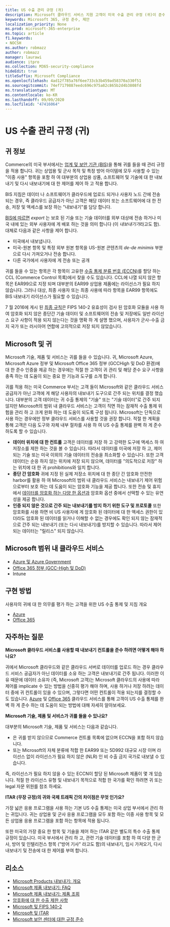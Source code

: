 ```yaml
---
title: US 수출 관리 규정 (귀)
description: Microsoft 클라우드 서비스 지원 고객이 미국 수출 관리 규정 (귀)이 준수 요구 사항을 충족 하 고 수출 통제 위험을 관리 하는 데 도움이 됩니다.
keywords: Microsoft 365, 규정 준수, 제안
localization_priority: None
ms.prod: microsoft-365-enterprise
ms.topic: article
f1.keywords:
- NOCSH
ms.author: robmazz
author: robmazz
manager: laurawi
audience: itpro
ms.collection: M365-security-compliance
hideEdit: true
titleSuffix: Microsoft Compliance
ms.openlocfilehash: 4ad12f785a76f6ee733cb3b459ad58370a330f51
ms.sourcegitcommit: 74ef7179887eedc696c975a82c865b2d4b3808fd
ms.translationtype: MT
ms.contentlocale: ko-KR
ms.lasthandoff: 09/09/2020
ms.locfileid: "47416064"
---
```

# <a name="us-export-administration-regulations-ear"></a>US 수출 관리 규정 (귀)

## <a name="about-the-ear"></a>귀 정보

Commerce의 미국 부서에서는 [업계 및 보안 기관 (BIS)](https://www.bis.doc.gov/)을 통해 귀를 들을 때 관리 규정을 적용 합니다. 귀는 상업용 및 군사 목적 및 특정 방어 아이템에 모두 사용할 수 있는 "이중 사용" 항목을 포함 하 여 대부분의 상업용 상품, 소프트웨어 및 기술에 대 한 내보내기 및 다시 내보내기에 대 한 제어를 제어 하 고 적용 합니다.

BIS 지침은 데이터 나 소프트웨어가 클라우드에 업로드 되거나 사용자 노드 간에 전송 되는 경우, 즉 클라우드 공급자가 아닌 고객은 해당 데이터 또는 소프트웨어에 대 한 전송, 저장 및 액세스를 보장 하는 "내보내기"를 담당 합니다.

[BIS에 따르면](https://www.bis.doc.gov/index.php/documents/regulation-docs/412-part-734-scope-of-the-export-administration-regulations/file) *export* 는 보호 된 기술 또는 기술 데이터를 외부 대상에 전송 하거나 미국 내에 있는 외부 사용자에 게 배포 하는 것을 의미 합니다 (이 *내보내기가*라고도 함). 대체로 다음과 같은 사항을 제어 합니다.

- 미국에서 내보냅니다.
- 미국-원본 항목 및 특정 외부 원본 항목을 US-원본 콘텐츠의 *de-de minimis* 부분으로 다시 가져오거나 전송 합니다.
- 다른 국가에서 사용자에 게 전송 또는 공개

귀를 들을 수 있는 항목은 각 항목이 고유한 [수출 통제 분류 번호 (ECCN)](https://www.bis.doc.gov/index.php/licensing/commerce-control-list-classification/export-control-classification-number-eccn)를 할당 하는 CCL (Commerce Control 목록)에서 찾을 수도 있습니다. CCL에 나열 되지 않은 항목은 EAR99으로 지정 되며 대부분의 EAR99 상업용 제품에는 라이선스가 필요 하지 않습니다. 그러나 대상, 최종 사용자 또는 최종 사용에 따라 항목을 EAR99 항목에도 BIS 내보내기 라이선스가 필요할 수 있습니다.

7 월 2016에 게시 된 [최종 규칙](https://www.federalregister.gov/documents/2016/06/03/2016-12734/revisions-to-definitions-in-the-export-administration-regulations)은 FIPS 140-2 유효성이 검사 된 암호화 모듈을 사용 하 여 암호화 되지 않은 종단간 기술 데이터 및 소프트웨어의 전송 및 저장에도 일반 라이선스 요구 사항이 적용 되지 않는다는 것을 명확 하 게 설명 했으며, 사용자가 군사-수출 금지 국가 또는 러시아어 연합에 고의적으로 저장 되지 않았습니다.

## <a name="microsoft-and-the-ear"></a>Microsoft 및 귀

Microsoft 기술, 제품 및 서비스는 귀를 들을 수 있습니다. 귀, Microsoft Azure, Microsoft Azure 정부 및 Microsoft Office 365 정부 (GCCHigh 및 DoD 환경)에 대 한 준수 인증을 제공 하는 경우에는 적절 한 고객이 귀 관리 및 해당 준수 요구 사항을 충족 하는 데 도움이 되는 중요 한 기능과 도구를 소개 합니다.

귀를 적용 하는 미국 Commerce 부서는 고객 들이 Microsoft와 같은 클라우드 서비스 공급자가 아닌 고객에 게 해당 사용자의 내보내기 도구으로 간주 되는 위치를 결정 했습니다. 대부분의 고객 데이터는 귀 수출 통제의 "기술" 또는 "기술 데이터"로 간주 되지 않지만 Microsoft의 범위 내 클라우드 서비스는 고객이 직면 하는 잠재적 수출 통제 위험을 관리 하 고 크게 완화 하는 데 도움이 되도록 구성 됩니다. Microsoft는 단독으로 사용 하는 경우에만 정부 클라우드 서비스를 사용할 것을 권장 합니다. 적절 한 계획을 통해 고객은 다음 도구와 자체 내부 절차를 사용 하 여 US 수출 통제를 완벽 하 게 준수 하도록 할 수 있습니다.

- **데이터 위치에 대 한 컨트롤** 고객은 데이터를 저장 하 고 강력한 도구에 액세스 하 여 저장소를 제한 하는 것을 볼 수 있습니다. 따라서 데이터를 미국에 저장 하 고, 제어 되는 기술 또는 미국 이외의 기술 데이터의 전송을 최소화할 수 있습니다. 또한 고객 데이터는 순응 하지 않는 위치에 저장 되지 않으며, 데이터를 "의도적으로 저장" 하는 위치에 대 한 귀 prohibitions와 일치 합니다.
- **종단 간 암호화** 귀에 지정 된 실제 저장소 위치에 대 한 종단 간 암호화 안전한 harbor를 활용 하 여 Microsoft의 범위 내 클라우드 서비스는 내보내기 제어 위험 으로부터 보호 하는 데 도움이 되는 암호화 기능을 제공 합니다. 또한 전송 및 휴지에서 [데이터를 암호화 하는 다양 한 옵션과](https://aka.ms/Azure-Encryption-Overview) 암호화 옵션 중에서 선택할 수 있는 유연성을 제공 합니다.
- **인증 되지 않은 것으로 간주 되는 내보내기를 방지 하기 위한 도구 및 프로토콜** 또한 암호화를 사용 하면 비 US 사용자에 게 암호화 된 데이터에 대 한 액세스 권한이 있더라도 암호화 된 데이터를 읽거나 이해할 수 없는 경우에도 확인 되지 않는 잠재적으로 간주 되는 내보내기 (또는 다시 내보내기)를 방지할 수 있습니다. 따라서 제어 되는 데이터는 "릴리스" 되지 않습니다.

## <a name="microsoft-in-scope-cloud-services"></a>Microsoft 범위 내 클라우드 서비스

- [Azure 및 Azure Government](https://aka.ms/AzureCompliance)
- [Office 365 정부 (GCC-High 및 DoD)](https://aka.ms/Office-365-Export-Controls)
- Intune

## <a name="how-to-implement"></a>구현 방법

사용자의 귀에 대 한 의무를 평가 하는 고객을 위한 US 수출 통제 및 지침 개요

- [Azure](https://aka.ms/Azure-Export-Controls)
- [Office 365](https://aka.ms/Office-365-Export-Controls)

## <a name="frequently-asked-questions"></a>자주하는 질문

**Microsoft 클라우드 서비스를 사용할 때 내보내기 컨트롤을 준수 하려면 어떻게 해야 하나요?**

귀에서 Microsoft 클라우드와 같은 클라우드 서버로 데이터를 업로드 하는 경우 클라우드 서비스 공급자가 아닌 데이터를 소유 하는 고객은 내보내기로 간주 됩니다. 이러한 이유 때문에 데이터 소유자 (즉, Microsoft 고객)는 Microsoft 클라우드의 사용에 따라 제어를 implicate 수 있는 방법을 신중히 평가 해야 하며, 사용 하거나 저장 하려는 데이터 중에 귀 컨트롤이 있을 수 있으며, 그렇다면 어떤 컨트롤이 적용 되는지를 결정할 수도 있습니다. [Azure](https://servicetrust.microsoft.com/ViewPage/TrustDocuments?command=Download&downloadType=Document&downloadId=c24c11f2-2cd4-444a-9160-19762855ad3a&docTab=6d000410-c9e9-11e7-9a91-892aae8839ad_FAQ_and_White_Papers) 및 [Office 365](https://query.prod.cms.rt.microsoft.com/cms/api/am/binary/RE1s5kI) 클라우드 서비스를 통해 고객이 US 수출 통제를 완벽 하 게 준수 하는 데 도움이 되는 방법에 대해 자세히 알아보세요.

**Microsoft 기술, 제품 및 서비스가 귀를 들을 수 있나요?**

대부분의 Microsoft 기술, 제품 및 서비스는 다음과 같습니다.

- 은 귀를 받지 않으므로 Commerce 컨트롤 목록에 없으며 ECCN을 포함 하지 않습니다.
- 또는 Microsoft의 자체 분류에 적합 한 EAR99 또는 5D992 대규모 시장 이며 라이선스 없이 라이선스가 필요 하지 않은 (NLR) 인 비 수출 금지 국가로 내보낼 수 있습니다.

즉, 라이선스가 필요 하지 않을 수 있는 ECCN이 할당 된 Microsoft 제품이 몇 개 있습니다. 적절 한 라이선스 유형 및 내보내기 목적으로 적합 한 국가를 확인 하려면 귀 또는 legal 자문 위원를 참조 하세요.

**ITAR (무장 규정)의 귀와 국제 트래픽 간의 차이점은 무엇 인가요?**

가장 넓은 응용 프로그램을 사용 하는 기본 US 수출 통제는 미국 상업 부서에서 관리 하는 귀입니다. 귀는 상업용 및 군사 응용 프로그램을 모두 포함 하는 이중 사용 항목 및 모든 상업용 응용 프로그램을 포함 하는 항목에 적용 됩니다.

또한 미국의 가장 중요 한 항목 및 기술을 제어 하는 ITAR 같은 별도의 특수 수출 통제 규정이 있습니다. 미국 부서에서 관리 하 고, 관련 기술 데이터를 포함 하 여 다양 한 군사, 방어 및 인텔리전스 항목 ("방어 기사" 라고도 함)의 내보내기, 임시 가져오기, 다시 내보내기 및 전송에 대 한 제어를 부여 합니다.

## <a name="resources"></a>리소스

- [Microsoft Products 내보내기: 개요](https://www.microsoft.com/exporting/overview.aspx)
- [Microsoft 제품 내보내기: FAQ](https://www.microsoft.com/exporting/faq.aspx)
- [Microsoft 제품 내보내기: 제품 조회](https://www.microsoft.com/exporting/exporting-information.aspx)
- [암호화에 대 한 수출 제한 사항](https://docs.microsoft.com/windows/uwp/security/export-restrictions-on-cryptography)
- [Microsoft 및 FIPS 140-2](offering-fips-140-2.md)
- [Microsoft 및 ITAR](offering-itar.md)
- [Microsoft 보안 센터에 대한 규정 준수](https://www.microsoft.com/trust-center/compliance/compliance-overview)
